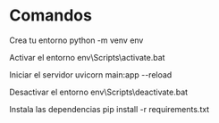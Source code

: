 # Comandos

Crea tu entorno
python -m venv env

Activar el entorno
env\Scripts\activate.bat

Iniciar el servidor
uvicorn main:app --reload

Desactivar el entorno
env\Scripts\deactivate.bat

Instala las dependencias
pip install -r requirements.txt